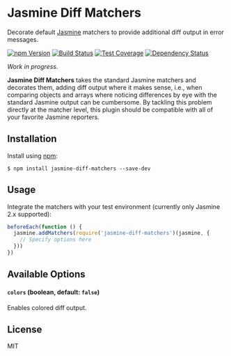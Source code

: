# Jasmine Diff Matchers

Decorate default [Jasmine][] matchers to provide additional diff output in
error messages.

[![npm Version][npm-badge]][npm]
[![Build Status][build-badge]][build-status]
[![Test Coverage][coverage-badge]][coverage-result]
[![Dependency Status][dep-badge]][dep-status]

_Work in progress._

__Jasmine Diff Matchers__ takes the standard Jasmine matchers and decorates
them, adding diff output where it makes sense, i.e., when comparing objects and
arrays where noticing differences by eye with the standard Jasmine output can
be cumbersome. By tackling this problem directly at the matcher level, this
plugin should be compatible with all of your favorite Jasmine reporters.

## Installation

Install using [npm][]:

    $ npm install jasmine-diff-matchers --save-dev

## Usage

Integrate the matchers with your test environment (currently only Jasmine 2.x
supported):

```js
beforeEach(function () {
  jasmine.addMatchers(require('jasmine-diff-matchers')(jasmine, {
    // Specify options here
  }))
})
```

## Available Options

#### `colors` (boolean, default: `false`)

Enables colored diff output.

## License

MIT

[build-badge]: https://img.shields.io/travis/jimf/karma-min-reporter/master.svg
[build-status]: https://travis-ci.org/jimf/karma-min-reporter
[npm-badge]: https://img.shields.io/npm/v/karma-min-reporter.svg
[npm]: https://www.npmjs.org/package/karma-min-reporter
[coverage-badge]: https://img.shields.io/coveralls/jimf/karma-min-reporter.svg
[coverage-result]: https://coveralls.io/r/jimf/karma-min-reporter
[dep-badge]: https://img.shields.io/david/jimf/karma-min-reporter.svg
[dep-status]: https://david-dm.org/jimf/karma-min-reporter
[Jasmine]: https://jasmine.github.io/
